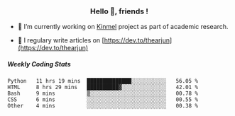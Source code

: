 <h3 align="center">Hello 👋, friends !</h3>

- 🔭 I’m currently working on [Kinmel](https://github.com/thearjun/kinmel) project as part of academic research.

- 📝 I regulary write articles on [https://dev.to/thearjun](https://dev.to/thearjun)


##### Weekly Coding Stats
<!--START_SECTION:waka-->
```text
Python   11 hrs 19 mins  ██████████████░░░░░░░░░░░   56.05 % 
HTML     8 hrs 29 mins   ██████████▓░░░░░░░░░░░░░░   42.01 % 
Bash     9 mins          ▒░░░░░░░░░░░░░░░░░░░░░░░░   00.78 % 
CSS      6 mins          ░░░░░░░░░░░░░░░░░░░░░░░░░   00.55 % 
Other    4 mins          ░░░░░░░░░░░░░░░░░░░░░░░░░   00.38 % 
```
<!--END_SECTION:waka-->
